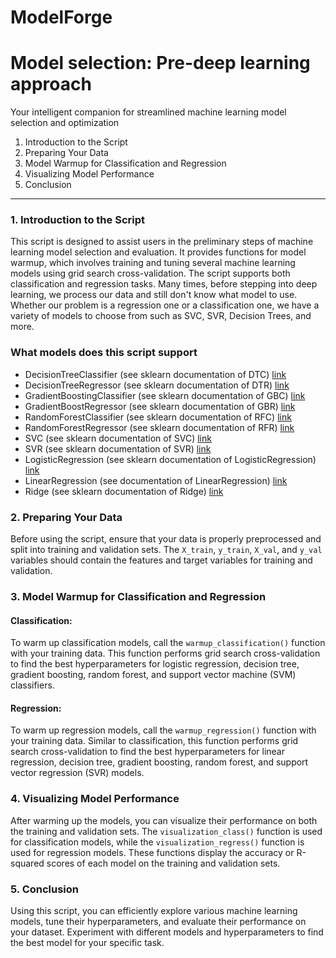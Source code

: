 # ModelForge 
# Model selection: Pre-deep learning approach

Your intelligent companion for streamlined machine learning model selection and optimization


1. Introduction to the Script
2. Preparing Your Data
3. Model Warmup for Classification and Regression
4. Visualizing Model Performance
5. Conclusion

---

### 1. Introduction to the Script

This script is designed to assist users in the preliminary steps of machine learning model selection and evaluation. It provides functions for model warmup, which involves training and tuning several machine learning models using grid search cross-validation. The script supports both classification and regression tasks. 
Many times, before stepping into deep learning, we process our data and still don't know what model to use. Whether our problem is a regression one or a classification one, we have a variety of models to choose from such as SVC, SVR, Decision Trees, and more.

### What models does this script support

- DecisionTreeClassifier (see sklearn documentation of DTC) [link](https://scikit-learn.org/stable/modules/generated/sklearn.tree.DecisionTreeClassifier.html)
- DecisionTreeRegressor (see sklearn documentation of DTR) [link](https://scikit-learn.org/stable/modules/generated/sklearn.tree.DecisionTreeRegressor.html)
- GradientBoostingClassifier (see sklearn documentation of GBC) [link](https://scikit-learn.org/stable/modules/generated/sklearn.ensemble.GradientBoostingClassifier.html)
- GradientBoostRegressor (see sklearn documentation of GBR) [link](https://scikit-learn.org/stable/modules/generated/sklearn.ensemble.GradientBoostingRegressor.html)
- RandomForestClassifier (see sklearn documentation of RFC) [link](https://scikit-learn.org/stable/modules/generated/sklearn.ensemble.RandomForestClassifier.html)
- RandomForestRegressor (see sklearn documentation of RFR) [link](https://scikit-learn.org/stable/modules/generated/sklearn.ensemble.RandomForestRegressor.html)
- SVC (see sklearn documentation of SVC) [link](https://scikit-learn.org/stable/modules/generated/sklearn.svm.SVC.html)
- SVR (see sklearn documentation of SVR) [link](https://scikit-learn.org/stable/modules/generated/sklearn.svm.SVR.html)
- LogisticRegression (see sklearn documentation of LogisticRegression) [link](https://scikit-learn.org/stable/modules/generated/sklearn.linear_model.LogisticRegression.html)
- LinearRegression (see documentation of LinearRegression) [link](https://scikit-learn.org/stable/modules/generated/sklearn.linear_model.LinearRegression.html)
- Ridge (see sklearn documentation of Ridge) [link](https://scikit-learn.org/stable/modules/generated/sklearn.linear_model.Ridge.html)


### 2. Preparing Your Data

Before using the script, ensure that your data is properly preprocessed and split into training and validation sets. The `X_train`, `y_train`, `X_val`, and `y_val` variables should contain the features and target variables for training and validation.

### 3. Model Warmup for Classification and Regression

#### Classification:
To warm up classification models, call the `warmup_classification()` function with your training data. This function performs grid search cross-validation to find the best hyperparameters for logistic regression, decision tree, gradient boosting, random forest, and support vector machine (SVM) classifiers.

#### Regression:
To warm up regression models, call the `warmup_regression()` function with your training data. Similar to classification, this function performs grid search cross-validation to find the best hyperparameters for linear regression, decision tree, gradient boosting, random forest, and support vector regression (SVR) models.

### 4. Visualizing Model Performance

After warming up the models, you can visualize their performance on both the training and validation sets. The `visualization_class()` function is used for classification models, while the `visualization_regress()` function is used for regression models. These functions display the accuracy or R-squared scores of each model on the training and validation sets.

### 5. Conclusion

Using this script, you can efficiently explore various machine learning models, tune their hyperparameters, and evaluate their performance on your dataset. Experiment with different models and hyperparameters to find the best model for your specific task.
